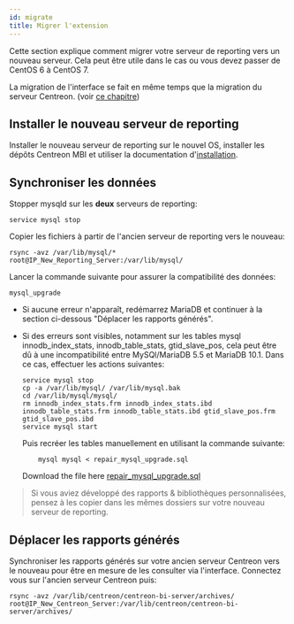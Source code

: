 ```yaml
---
id: migrate
title: Migrer l'extension
---
```


Cette section explique comment migrer votre serveur de reporting vers un
nouveau serveur. Cela peut être utile dans le cas ou vous devez passer
de CentOS 6 à CentOS 7. 

La migration de l'interface se fait en même temps que la migration du serveur Centreon. (voir [ce chapitre](#TODO))

## Installer le nouveau serveur de reporting

Installer le nouveau serveur de reporting sur le nouvel OS, installer
les dépôts Centreon MBI et utiliser la documentation d'[installation](installation).

## Synchroniser les données

Stopper mysqld sur les **deux** serveurs de reporting:

    service mysql stop

Copier les fichiers à partir de l\'ancien serveur de reporting vers le
nouveau:

    rsync -avz /var/lib/mysql/* root@IP_New_Reporting_Server:/var/lib/mysql/

Lancer la commande suivante pour assurer la compatibilité des données:

    mysql_upgrade

-   Si aucune erreur n\'apparaît, redémarrez MariaDB et continuer à la
    section ci-dessous \"Déplacer les rapports générés\".
-   Si des erreurs sont visibles, notamment sur les tables mysql
    innodb\_index\_stats, innodb\_table\_stats, gtid\_slave\_pos, cela
    peut être dû à une incompatibilité entre MySQl/MariaDB 5.5 et
    MariaDB 10.1. Dans ce cas, effectuer les actions suivantes:

        service mysql stop
        cp -a /var/lib/mysql/ /var/lib/mysql.bak
        cd /var/lib/mysql/mysql/
        rm innodb_index_stats.frm innodb_index_stats.ibd innodb_table_stats.frm innodb_table_stats.ibd gtid_slave_pos.frm gtid_slave_pos.ibd
        service mysql start

    Puis recréer les tables manuellement en utilisant la commande suivante:

            mysql mysql < repair_mysql_upgrade.sql

    Download the file here [repair_mysql_upgrade.sql](../assets/reporting/adminstrate/repair_mysql_upgrade.sql)

> Si vous aviez développé des rapports & bibliothèques personnalisées,
> pensez à les copier dans les mêmes dossiers sur votre nouveau serveur de reporting.


## Déplacer les rapports générés

Synchroniser les rapports générés sur votre ancien serveur Centreon vers
le nouveau pour être en mesure de les consulter via l\'interface.
Connectez vous sur l\'ancien serveur Centreon puis:

    rsync -avz /var/lib/centreon/centreon-bi-server/archives/ root@IP_New_Centreon_Server:/var/lib/centreon/centreon-bi-server/archives/
